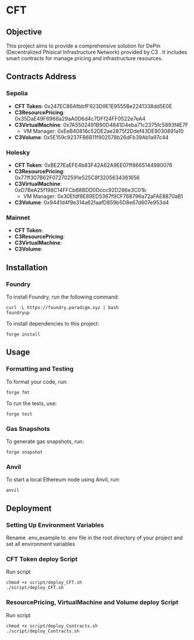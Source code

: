 # CFT

## Objective

This project aims to provide a comprehensive solution for DePin (Decentralized Phisical Infrastructure Network) provided by C3 . It includes smart contracts for manage pricing and infrastructure resources.

## Contracts Address

### Sepolia
- **CFT Token**: 0x247EC86AfbbfF923D9E1E9555Be2241338dd5E0E
- **C3ResourcePricing**: 0x35DaE49F6968a29aA0D6d4c7DFf24FF0522e7eA4
- **C3VirtualMachine**: 0x7A5502491B90D4841D4eba71c2375fc5893f4E7F
    - VM Manager: 0xEeB40816c52DE2ae2875f2Ddef43DE9030891a10
- **C3Volume**: 0x5E159c9237FB6B11f902578b26dFb39Ab1a97c44

### Holesky
- **CFT Token**: 0xBE27EaEFE4b83F42A62A9EE07ff8665144980076
- **C3ResourcePricing**: 0x77ff307B62F072702591e525C8f3205634361656
- **C3VirtualMachine**: 0xD7BeA25f198C14FFCb68BDD0Dccc92D286e3C01b
    - VM Manager: 0x30Efdf8E89ED5367f9CF768796a72aFAE8870aB1
- **C3Volume**: 0x9441d4f9e314a62faafD859b5D8e67d607e953d4

### Mainnet
- **CFT Token**:
- **C3ResourcePricing**:
- **C3VirtualMachine**:
- **C3Volume**:

## Installation

### Foundry

To install Foundry, run the following command:

```shell
curl -L https://foundry.paradigm.xyz | bash
foundryup
```

To install dependencies to this project:
```shell
forge install
```

## Usage

### Formatting and Testing

To format your code, run:

```shell
forge fmt
```

To run the tests, use:

```shell
forge test
```

### Gas Snapshots

To generate gas snapshots, run:

```shell
forge snapshot
```

### Anvil

To start a local Ethereum node using Anvil, run:

```shell
anvil
```

## Deployment

### Setting Up Environment Variables

Rename .env_example to .env file in the root directory of your project and set all environment variables

### CFT Token deploy Script

Run script

```shell
chmod +x script/deploy_CFT.sh
./script/deploy_CFT.sh
```
### ResourcePricing, VirtualMachine and Volume deploy Script

Run script

```shell
chmod +x script/deploy_Contracts.sh
./script/deploy_Contracts.sh
```

